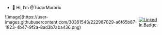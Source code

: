 - 👋 Hi, I’m @TudorMurariu
<div id="badges" style="display: flex; align-items: center;">
  ![image](https://user-images.githubusercontent.com/30391543/222987029-a6f65b87-1823-4b47-9f2a-8ad3b7aba436.png)
  <a href="[linkedin-URL](https://www.linkedin.com/in/tudor-cristian-murariu-b41b671a7/)">
    <img src="https://img.shields.io/badge/LinkedIn-blue?style=for-the-badge&logo=linkedin&logoColor=white" alt="LinkedIn Badge"/>
  </a>
</div>

<!---
TudorMurariu/TudorMurariu is a ✨ special ✨ repository because its `README.md` (this file) appears on your GitHub profile.
You can click the Preview link to take a look at your changes.
--->
